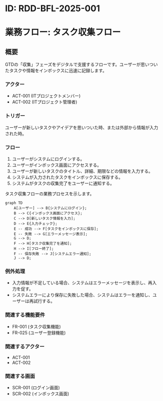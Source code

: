 # ID: RDD-BFL-2025-001

# 業務フロー: タスク収集フロー

## 概要

GTDの「収集」フェーズをデジタルで支援するフローです。ユーザーが思いついたタスクや情報をインボックスに迅速に記録します。

### アクター

- ACT-001 (ITプロジェクトメンバー)
- ACT-002 (ITプロジェクト管理者)

### トリガー

ユーザーが新しいタスクやアイデアを思いついた時、または外部から情報が入力された時。

### フロー

1. ユーザーがシステムにログインする。
1. ユーザーがインボックス画面にアクセスする。
1. ユーザーが新しいタスクのタイトル、詳細、期限などの情報を入力する。
1. システムが入力されたタスクをインボックスに保存する。
1. システムがタスクの収集完了をユーザーに通知する。

タスク収集フローの業務プロセスを示します。

```mermaid
graph TD
    A[ユーザー] --> B{システムにログイン};
    B --> C{インボックス画面にアクセス};
    C --> D[新しいタスク情報を入力];
    D --> E{入力チェック};
    E -- 成功 --> F[タスクをインボックスに保存];
    E -- 失敗 --> G[エラーメッセージ表示];
    G --> D;
    F --> H[タスク収集完了を通知];
    H --> I[フロー終了];
    F -- 保存失敗 --> J[システムエラー通知];
    J --> D;
```

### 例外処理

- 入力情報が不足している場合、システムはエラーメッセージを表示し、再入力を促す。
- システムエラーにより保存に失敗した場合、システムはエラーを通知し、ユーザーは再試行する。

### 関連する機能要件

- FR-001 (タスク収集機能)
- FR-025 (ユーザー登録機能)

### 関連するアクター

- ACT-001
- ACT-002

### 関連する画面

- SCR-001 (ログイン画面)
- SCR-002 (インボックス画面)
